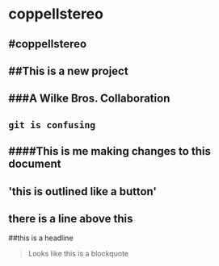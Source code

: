 coppellstereo
=============

#coppellstereo
---
##This is a new project
---
###A Wilke Bros. Collaboration
---
`git is confusing`
---
####This is me making changes to this document
---
'this is outlined like a button'
---
there is a line above this
---
##this is a headline
>Looks like this is a blockquote